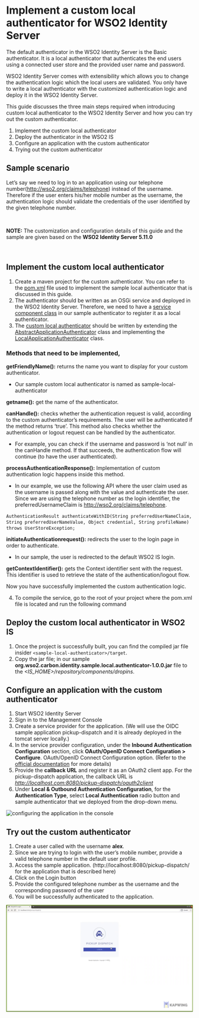 # Implement a custom local authenticator for WSO2 Identity Server

The default authenticator in the WSO2 Identity Server is the Basic authenticator. It is a local authenticator that authenticates the end users using a connected user store and the provided user name and password.

WSO2 Identity Server comes with extensibility which allows you to change the authentication logic which the local users are validated. You only have to write a local authenticator with the customized authentication logic and deploy it in the WSO2 Identity Server.

This guide discusses the three main steps required when introducing custom local authenticator to the WSO2 Identity Server and how you can try out the custom authenticator. 

1. Implement the custom local authenticator
2. Deploy the authenticator in the WSO2 IS 
3. Configure an application with the custom authenticator
4. Trying out the custom authenticator

## Sample scenario

Let’s say we need to log in to an application using our telephone number(http://wso2.org/claims/telephone) instead of the username. Therefore if the user enters his/her mobile number as the username, the authentication logic should validate the credentials of the user identified by the given telephone number.

<br>

**NOTE:** 
The customization and configuration details of this guide and the sample are given based on the **WSO2 Identity Server 5.11.0** 

<br>

## Implement the custom local authenticator

1. Create a maven project for the custom authenticator. You can refer to the [pom.xml](./pom.xml) file used to implement the sample local authenticator that is discussed in this guide.
2. The authenticator should be written as an OSGi service and deployed in the WSO2 Identity Server. Therefore, we need to have a [service component class](src/main/java/org/wso2/carbon/identity/sample/local/authenticator/internal/SampleLocalAuthenticatorServiceComponent.java) in our sample authenticator to register it as a local authenticator.
3. The [custom local authenticator](src/main/java/org/wso2/carbon/identity/sample/local/authenticator/SampleLocalAuthenticator.java) should be written by extending the [AbstractApplicationAuthenticator](https://github.com/wso2/carbon-identity-framework/blob/v5.18.187/components/authentication-framework/org.wso2.carbon.identity.application.authentication.framework/src/main/java/org/wso2/carbon/identity/application/authentication/framework/AbstractApplicationAuthenticator.java) class and implementing the [LocalApplicationAuthenticator](https://github.com/wso2/carbon-identity-framework/blob/v5.18.187/components/authentication-framework/org.wso2.carbon.identity.application.authentication.framework/src/main/java/org/wso2/carbon/identity/application/authentication/framework/LocalApplicationAuthenticator.java) class.

### Methods that need to be implemented,

**getFriendlyName():** returns the name you want to display for your custom authenticator.
* Our sample custom local authenticator is named as sample-local-authenticator

**getname():** get the name of the authenticator.

**canHandle():** checks whether the authentication request is valid, according to the custom authenticator’s requirements. The user will be authenticated if the method returns ‘true’. This method also checks whether the authentication or logout request can be handled by the authenticator.
* For example, you can check if the username and password is ‘not null’ in the canHandle method. If that succeeds, the authentication flow will continue (to have the user authenticated).

**processAuthenticationResponse():** Implementation of custom authentication logic happens inside this method.
* In our example, we use the following API where the user claim used as the username is passed along with the value and authenticate the user. Since we are using the telephone number as the login identifier, the preferredUsernameClaim is http://wso2.org/claims/telephone.
```
AuthenticationResult authenticateWithID(String preferredUserNameClaim, String preferredUserNameValue, Object credential, String profileName) throws UserStoreException;
```

**initiateAuthenticationrequest():** redirects the user to the login page in order to authenticate.
* In our sample, the user is redirected to the default WSO2 IS login.

**getContextIdentifier():** gets the Context identifier sent with the request. This identifier is used to retrieve the state of the authentication/logout flow.

Now you have successfully implemented the custom authentication logic.

4. To compile the service, go to the root of your project where the pom.xml file is located and run the following command

## Deploy the custom local authenticator in WSO2 IS

1. Once the project is successfully built, you can find the compiled jar file insider `<sample-local-authenticator>/target`.
2. Copy the jar file; in our sample **org.wso2.carbon.identity.sample.local.authenticator-1.0.0.jar** file to the _<IS_HOME>/repository/components/dropins_.

## Configure an application with the custom authenticator

1. Start WSO2 Identity Server
2. Sign in to the Management Console
3. Create a service provider for the application. (We will use the OIDC sample application pickup-dispatch and it is already deployed in the tomcat server locally.)
4. In the service provider configuration, under the **Inbound Authentication Configuration** section, click **OAuth/OpenID Connect Configuration > Configure**. OAuth/OpenID Connect Configuration option. (Refer to the [official documentation](https://is.docs.wso2.com/en/latest/learn/deploying-the-sample-app/#deploying-the-pickup-dispatch-webapp) for more details)
5. Provide the **callback URL** and register it as an OAuth2 client app. For the pickup-dispatch application, the callback URL is _http://localhost.com:8080/pickup-dispatch/oauth2client_
6. Under **Local & Outbound Authentication Configuration**, for the **Authentication Type**, select **Local Authentication** radio button and sample authenticator that we deployed from the drop-down menu.

![configuring the application in the console](./resources/configuringCustomLocalAuth.gif)

## Try out the custom authenticator

1. Create a user called with the username **alex**.
2. Since we are trying to login with the user’s mobile number, provide a valid telephone number in the default user profile.
3. Access the sample application. (http://localhost:8080/pickup-dispatch/ for the application that is described here)
4. Click on the Login button
5. Provide the configured telephone number as the username and the corresponding password of the user
6. You will be successfully authenticated to the application.

![trying out with the sample application](./resources/tryOutCustomLocalAuth.gif)

